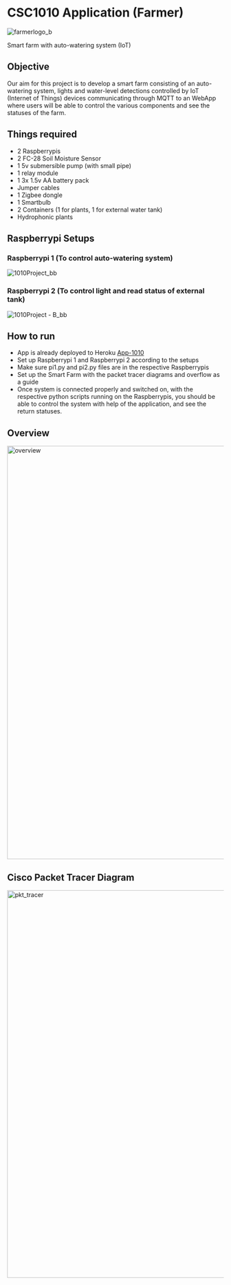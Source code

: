 # CSC1010 Application (Farmer)
![farmerlogo_b](https://user-images.githubusercontent.com/77936767/161534115-7a5319bc-3a55-4c98-b1bc-450a4187f9ac.png)

Smart farm with auto-watering system (IoT)

## Objective
Our aim for this project is to develop a smart farm consisting of an auto-watering system, lights and water-level detections controlled by IoT (Internet of Things) devices communicating through MQTT to an WebApp where users will be able to control the various components and see the statuses of the farm.

## Things required
- 2 Raspberrypis
- 2 FC-28 Soil Moisture Sensor
- 1 5v submersible pump (with small pipe)
- 1 relay module
- 1 3x 1.5v AA battery pack
- Jumper cables
- 1 Zigbee dongle
- 1 Smartbulb
- 2 Containers (1 for plants, 1 for external water tank)
- Hydrophonic plants

## Raspberrypi Setups
### Raspberrypi 1 (To control auto-watering system)
![1010Project_bb](https://user-images.githubusercontent.com/77936767/161534838-f5285cd8-867e-49d3-9a30-8051aef21c27.png)

### Raspberrypi 2 (To control light and read status of external tank)
![1010Project - B_bb](https://user-images.githubusercontent.com/77936767/161534882-1ef22977-c2a6-41a4-8e57-7f40d7494323.png)

## How to run
- App is already deployed to Heroku [App-1010](https://app-1010.herokuapp.com/)
- Set up Raspberrypi 1 and Raspberrypi 2 according to the setups
- Make sure pi1.py and pi2.py files are in the respective Raspberrypis
- Set up the Smart Farm with the packet tracer diagrams and overflow as a guide
- Once system is connected properly and switched on, with the respective python scripts running on the Raspberrypis, you should be able to control the system with help of the application, and see the return statuses.

## Overview
<img width="960" alt="overview" src="https://user-images.githubusercontent.com/77936767/161534174-b62ef6b7-7348-47b3-8885-6f70a111200a.png">

## Cisco Packet Tracer Diagram
<img width="900" alt="pkt_tracer" src="https://user-images.githubusercontent.com/77936767/161534083-49384ee8-3cf5-4bc7-9a29-132713528383.png">